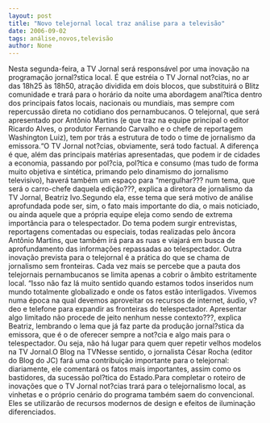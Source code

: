 ```yaml
---
layout: post
title: "Novo telejornal local traz análise para a televisão"
date: 2006-09-02
tags: análise,novos,televisão
author: None
---
```

Nesta segunda-feira, a TV Jornal será responsável por uma inovação na programação jornal?stica local. 
É que estréia o TV Jornal not?cias, no ar das 18h25 às 18h50, atração dividida em dois blocos, que substituirá o Blitz comunidade e trará para o horário da noite uma abordagem anal?tica dentro dos principais fatos locais, nacionais ou mundiais, mas sempre com repercussão direta no cotidiano dos pernambucanos. 
O telejornal, que será apresentado por Antônio Martins (e que traz na equipe principal o editor Ricardo Alves, o produtor Fernando Carvalho e o chefe de reportagem Washington Luiz), tem por trás a estrutura de todo o time de jornalismo da emissora.“O TV Jornal not?cias, obviamente, será todo factual. A diferença é que, além das principais matérias apresentadas, que podem ir de cidades a economia, passando por pol?cia, pol?tica e consumo (mas tudo de forma muito objetiva e sintética, primando pelo dinamismo do jornalismo televisivo), haverá também um espaço para “mergulhar??? num tema, que será o carro-chefe daquela edição???, explica a diretora de jornalismo da TV Jornal, Beatriz Ivo.Segundo ela, esse tema que será motivo de análise aprofundada pode ser, sim, o fato mais importante do dia, o mais noticiado, ou ainda aquele que a própria equipe eleja como sendo de extrema importância para o telespectador. Do tema podem surgir entrevistas, reportagens comentadas ou especiais, todas realizadas pelo âncora Antônio Martins, que também irá para as ruas e viajará em busca de aprofundamento das informações repassadas ao telespectador. Outra inovação prevista para o telejornal é a prática do que se chama de jornalismo sem fronteiras. Cada vez mais se percebe que a pauta dos telejornais pernambucanos se limita apenas a cobrir o âmbito estritamente local. “Isso não faz lá muito sentido quando estamos todos inseridos num mundo totalmente globalizado e onde os fatos estão interligados. Vivemos numa época na qual devemos aproveitar os recursos de internet, áudio, v?deo e telefone para expandir as fronteiras do telespectador. Apresentar algo limitado não procede de jeito nenhum nesse contexto???, explica Beatriz, lembrando o lema que já faz parte da produção jornal?stica da emissora, que é o de oferecer sempre a not?cia e algo mais para o telespectador. Ou seja, não há lugar para quem quer repetir velhos modelos na TV Jornal.O Blog na TVNesse sentido, o jornalista César Rocha (editor do Blog do JC) fará uma contribuição importante para o telejornal: diariamente, ele comentará os fatos mais importantes, assim como os bastidores, da sucessão pol?tica do Estado.Para completar o roteiro de inovações que o TV Jornal
 not?cias trará para o telejornalismo local, as vinhetas e o próprio cenário do programa também saem do convencional. Eles se utilizarão de recursos modernos de design e efeitos de iluminação diferenciados.  